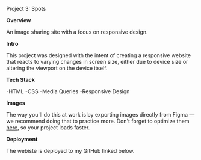 Project 3: Spots

**Overview**

An image sharing site with a focus on responsive design.

**Intro**

This project was designed with the intent of creating a responsive website that reacts to varying changes in screen size, either due to device size or altering the viewport on the device itself.

**Tech Stack**

-HTML
-CSS
-Media Queries
-Responsive Design

**Images**

The way you'll do this at work is by exporting images directly from Figma — we recommend doing that to practice more. Don't forget to optimize them [here](https://tinypng.com/), so your project loads faster.

**Deployment**

The webiste is deployed to my GitHub linked below.
